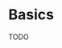 <meta name="daria:title" content="PIoT Basics">
<meta name="daria:title_slug" content="piot_basics">
<meta name="daria:order" content="0">
<meta name="daria:created_on" content="2024-07-07">
<meta name="daria:tags" content="raspberry pi,rust,iot">
<meta name="daria:image_id" content="christopher-burns-8KfCR12oeUM-unsplash">

# Basics

TODO